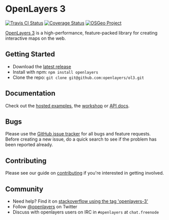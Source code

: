 # OpenLayers 3

[![Travis CI Status](https://secure.travis-ci.org/openlayers/ol3.svg)](http://travis-ci.org/#!/openlayers/ol3)
[![Coverage Status](https://coveralls.io/repos/openlayers/ol3/badge.svg?branch=master)](https://coveralls.io/r/openlayers/ol3?branch=master)
[![OSGeo Project](https://img.shields.io/badge/OSGeo-Project-brightgreen.svg)](http://osgeo.org/)

[OpenLayers 3](http://openlayers.org/) is a high-performance, feature-packed library for creating interactive maps on the web.

## Getting Started

- Download the [latest release](http://openlayers.org/download/)
- Install with npm: `npm install openlayers`
- Clone the repo: `git clone git@github.com:openlayers/ol3.git`

## Documentation

Check out the [hosted examples](http://openlayers.org/en/master/examples/), the [workshop](http://openlayers.org/workshop/) or [API docs](http://openlayers.org/en/master/apidoc/).

## Bugs

Please use the [GitHub issue tracker](https://github.com/openlayers/ol3/issues) for all bugs and feature requests. Before creating a new issue, do a quick search to see if the problem has been reported already.

## Contributing

Please see our guide on [contributing](CONTRIBUTING.md) if you're interested in getting involved.

## Community

- Need help? Find it on [stackoverflow using the tag 'openlayers-3'](http://stackoverflow.com/questions/tagged/openlayers-3)
- Follow [@openlayers](https://twitter.com/openlayers) on Twitter
- Discuss with openlayers users on IRC in `#openlayers` at `chat.freenode`
